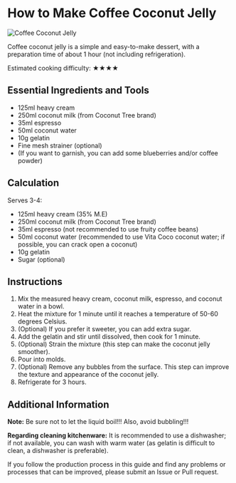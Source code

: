 # How to Make Coffee Coconut Jelly

![Coffee Coconut Jelly](./咖啡椰奶冻.png)

Coffee coconut jelly is a simple and easy-to-make dessert, with a preparation time of about 1 hour (not including refrigeration).

Estimated cooking difficulty: ★★★★

## Essential Ingredients and Tools

- 125ml heavy cream
- 250ml coconut milk (from Coconut Tree brand)
- 35ml espresso
- 50ml coconut water
- 10g gelatin
- Fine mesh strainer (optional)
- (If you want to garnish, you can add some blueberries and/or coffee powder)

## Calculation

Serves 3-4:

- 125ml heavy cream (35% M.E)
- 250ml coconut milk (from Coconut Tree brand)
- 35ml espresso (not recommended to use fruity coffee beans)
- 50ml coconut water (recommended to use Vita Coco coconut water; if possible, you can crack open a coconut)
- 10g gelatin
- Sugar (optional)

## Instructions

1. Mix the measured heavy cream, coconut milk, espresso, and coconut water in a bowl.
2. Heat the mixture for 1 minute until it reaches a temperature of 50-60 degrees Celsius.
3. (Optional) If you prefer it sweeter, you can add extra sugar.
4. Add the gelatin and stir until dissolved, then cook for 1 minute.
5. (Optional) Strain the mixture (this step can make the coconut jelly smoother).
6. Pour into molds.
7. (Optional) Remove any bubbles from the surface. This step can improve the texture and appearance of the coconut jelly.
8. Refrigerate for 3 hours.

## Additional Information

**Note:** Be sure not to let the liquid boil!!! Also, avoid bubbling!!!

**Regarding cleaning kitchenware:** It is recommended to use a dishwasher; if not available, you can wash with warm water (as gelatin is difficult to clean, a dishwasher is preferable).

If you follow the production process in this guide and find any problems or processes that can be improved, please submit an Issue or Pull request.
